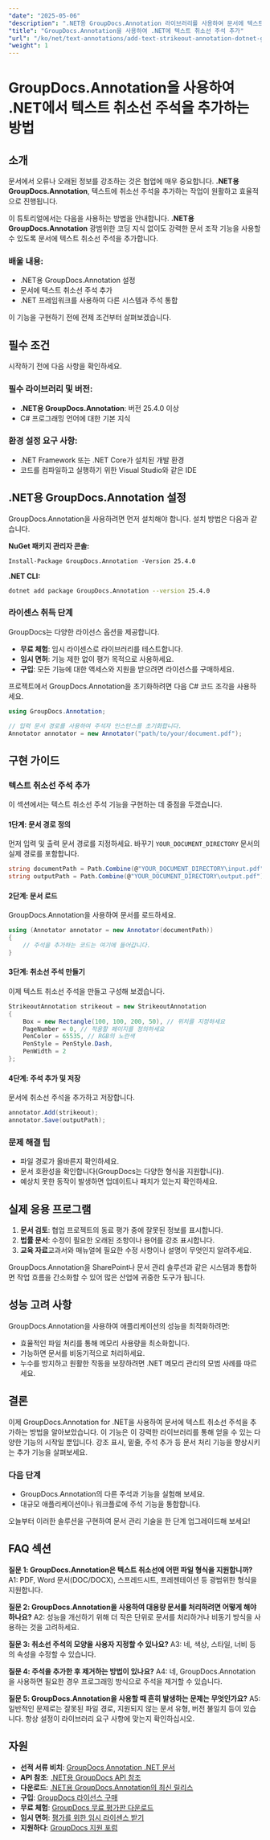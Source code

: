 ```yaml
---
"date": "2025-05-06"
"description": ".NET용 GroupDocs.Annotation 라이브러리를 사용하여 문서에 텍스트 취소선 주석을 추가하는 방법을 알아보고, 문서 검토 및 협업을 개선하세요."
"title": "GroupDocs.Annotation을 사용하여 .NET에 텍스트 취소선 주석 추가"
"url": "/ko/net/text-annotations/add-text-strikeout-annotation-dotnet-groupdocs/"
"weight": 1
---
```


# GroupDocs.Annotation을 사용하여 .NET에서 텍스트 취소선 주석을 추가하는 방법

## 소개

문서에서 오류나 오래된 정보를 강조하는 것은 협업에 매우 중요합니다. **.NET용 GroupDocs.Annotation**, 텍스트에 취소선 주석을 추가하는 작업이 원활하고 효율적으로 진행됩니다.

이 튜토리얼에서는 다음을 사용하는 방법을 안내합니다. **.NET용 GroupDocs.Annotation** 광범위한 코딩 지식 없이도 강력한 문서 조작 기능을 사용할 수 있도록 문서에 텍스트 취소선 주석을 추가합니다.

### 배울 내용:
- .NET용 GroupDocs.Annotation 설정
- 문서에 텍스트 취소선 주석 추가
- .NET 프레임워크를 사용하여 다른 시스템과 주석 통합

이 기능을 구현하기 전에 전제 조건부터 살펴보겠습니다.

## 필수 조건

시작하기 전에 다음 사항을 확인하세요.

### 필수 라이브러리 및 버전:
- **.NET용 GroupDocs.Annotation**: 버전 25.4.0 이상
- C# 프로그래밍 언어에 대한 기본 지식

### 환경 설정 요구 사항:
- .NET Framework 또는 .NET Core가 설치된 개발 환경
- 코드를 컴파일하고 실행하기 위한 Visual Studio와 같은 IDE

## .NET용 GroupDocs.Annotation 설정

GroupDocs.Annotation을 사용하려면 먼저 설치해야 합니다. 설치 방법은 다음과 같습니다.

**NuGet 패키지 관리자 콘솔:**
```plaintext
Install-Package GroupDocs.Annotation -Version 25.4.0
```

**.NET CLI:**
```bash
dotnet add package GroupDocs.Annotation --version 25.4.0
```

### 라이센스 취득 단계

GroupDocs는 다양한 라이선스 옵션을 제공합니다.
- **무료 체험**: 임시 라이센스로 라이브러리를 테스트합니다.
- **임시 면허**: 기능 제한 없이 평가 목적으로 사용하세요.
- **구입**: 모든 기능에 대한 액세스와 지원을 받으려면 라이선스를 구매하세요.

프로젝트에서 GroupDocs.Annotation을 초기화하려면 다음 C# 코드 조각을 사용하세요.

```csharp
using GroupDocs.Annotation;

// 입력 문서 경로를 사용하여 주석자 인스턴스를 초기화합니다.
Annotator annotator = new Annotator("path/to/your/document.pdf");
```

## 구현 가이드

### 텍스트 취소선 주석 추가

이 섹션에서는 텍스트 취소선 주석 기능을 구현하는 데 중점을 두겠습니다.

#### 1단계: 문서 경로 정의

먼저 입력 및 출력 문서 경로를 지정하세요. 바꾸기 `YOUR_DOCUMENT_DIRECTORY` 문서의 실제 경로를 포함합니다.

```csharp
string documentPath = Path.Combine(@"YOUR_DOCUMENT_DIRECTORY\input.pdf");
string outputPath = Path.Combine(@"YOUR_DOCUMENT_DIRECTORY\output.pdf");
```

#### 2단계: 문서 로드

GroupDocs.Annotation을 사용하여 문서를 로드하세요.

```csharp
using (Annotator annotator = new Annotator(documentPath))
{
    // 주석을 추가하는 코드는 여기에 들어갑니다.
}
```

#### 3단계: 취소선 주석 만들기

이제 텍스트 취소선 주석을 만들고 구성해 보겠습니다.

```csharp
StrikeoutAnnotation strikeout = new StrikeoutAnnotation
{
    Box = new Rectangle(100, 100, 200, 50), // 위치를 지정하세요
    PageNumber = 0, // 적용할 페이지를 정의하세요
    PenColor = 65535, // RGB의 노란색
    PenStyle = PenStyle.Dash,
    PenWidth = 2
};
```

#### 4단계: 주석 추가 및 저장

문서에 취소선 주석을 추가하고 저장합니다.

```csharp
annotator.Add(strikeout);
annotator.Save(outputPath);
```

### 문제 해결 팁

- 파일 경로가 올바른지 확인하세요.
- 문서 호환성을 확인합니다(GroupDocs는 다양한 형식을 지원합니다).
- 예상치 못한 동작이 발생하면 업데이트나 패치가 있는지 확인하세요.

## 실제 응용 프로그램

1. **문서 검토**: 협업 프로젝트의 동료 평가 중에 잘못된 정보를 표시합니다.
2. **법률 문서**: 수정이 필요한 오래된 조항이나 용어를 강조 표시합니다.
3. **교육 자료**교과서와 매뉴얼에 필요한 수정 사항이나 설명이 무엇인지 알려주세요.

GroupDocs.Annotation을 SharePoint나 문서 관리 솔루션과 같은 시스템과 통합하면 작업 흐름을 간소화할 수 있어 많은 산업에 귀중한 도구가 됩니다.

## 성능 고려 사항

GroupDocs.Annotation을 사용하여 애플리케이션의 성능을 최적화하려면:
- 효율적인 파일 처리를 통해 메모리 사용량을 최소화합니다.
- 가능하면 문서를 비동기적으로 처리하세요.
- 누수를 방지하고 원활한 작동을 보장하려면 .NET 메모리 관리의 모범 사례를 따르세요.

## 결론

이제 GroupDocs.Annotation for .NET을 사용하여 문서에 텍스트 취소선 주석을 추가하는 방법을 알아보았습니다. 이 기능은 이 강력한 라이브러리를 통해 얻을 수 있는 다양한 기능의 시작일 뿐입니다. 강조 표시, 밑줄, 주석 추가 등 문서 처리 기능을 향상시키는 추가 기능을 살펴보세요.

### 다음 단계
- GroupDocs.Annotation의 다른 주석과 기능을 실험해 보세요.
- 대규모 애플리케이션이나 워크플로에 주석 기능을 통합합니다.

오늘부터 이러한 솔루션을 구현하여 문서 관리 기술을 한 단계 업그레이드해 보세요!

## FAQ 섹션

**질문 1: GroupDocs.Annotation은 텍스트 취소선에 어떤 파일 형식을 지원합니까?**
A1: PDF, Word 문서(DOC/DOCX), 스프레드시트, 프레젠테이션 등 광범위한 형식을 지원합니다.

**질문 2: GroupDocs.Annotation을 사용하여 대용량 문서를 처리하려면 어떻게 해야 하나요?**
A2: 성능을 개선하기 위해 더 작은 단위로 문서를 처리하거나 비동기 방식을 사용하는 것을 고려하세요.

**질문 3: 취소선 주석의 모양을 사용자 지정할 수 있나요?**
A3: 네, 색상, 스타일, 너비 등의 속성을 수정할 수 있습니다.

**질문 4: 주석을 추가한 후 제거하는 방법이 있나요?**
A4: 네, GroupDocs.Annotation을 사용하면 필요한 경우 프로그래밍 방식으로 주석을 제거할 수 있습니다.

**질문 5: GroupDocs.Annotation을 사용할 때 흔히 발생하는 문제는 무엇인가요?**
A5: 일반적인 문제로는 잘못된 파일 경로, 지원되지 않는 문서 유형, 버전 불일치 등이 있습니다. 항상 설정이 라이브러리 요구 사항에 맞는지 확인하십시오.

## 자원
- **선적 서류 비치**: [GroupDocs Annotation .NET 문서](https://docs.groupdocs.com/annotation/net/)
- **API 참조**: [.NET용 GroupDocs API 참조](https://reference.groupdocs.com/annotation/net/)
- **다운로드**: [.NET용 GroupDocs.Annotation의 최신 릴리스](https://releases.groupdocs.com/annotation/net/)
- **구입**: [GroupDocs 라이선스 구매](https://purchase.groupdocs.com/buy)
- **무료 체험**: [GroupDocs 무료 평가판 다운로드](https://releases.groupdocs.com/annotation/net/)
- **임시 면허**: [평가를 위한 임시 라이센스 받기](https://purchase.groupdocs.com/temporary-license/)
- **지원하다**: [GroupDocs 지원 포럼](https://forum.groupdocs.com/c/annotation/)